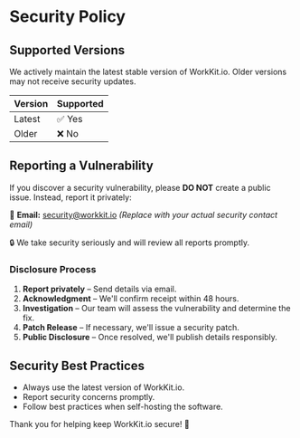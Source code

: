 # Security Policy  

## Supported Versions  
We actively maintain the latest stable version of WorkKit.io. Older versions may not receive security updates.  

| Version   | Supported          |  
|-----------|--------------------|  
| Latest    | ✅ Yes              |  
| Older     | ❌ No               |  

## Reporting a Vulnerability  
If you discover a security vulnerability, please **DO NOT** create a public issue. Instead, report it privately:  

📧 **Email:** security@workkit.io *(Replace with your actual security contact email)*  

🔒 We take security seriously and will review all reports promptly.  

### **Disclosure Process**  
1. **Report privately** – Send details via email.  
2. **Acknowledgment** – We'll confirm receipt within 48 hours.  
3. **Investigation** – Our team will assess the vulnerability and determine the fix.  
4. **Patch Release** – If necessary, we'll issue a security patch.  
5. **Public Disclosure** – Once resolved, we'll publish details responsibly.  

## Security Best Practices  
- Always use the latest version of WorkKit.io.  
- Report security concerns promptly.  
- Follow best practices when self-hosting the software.  

Thank you for helping keep WorkKit.io secure! 🔐  
